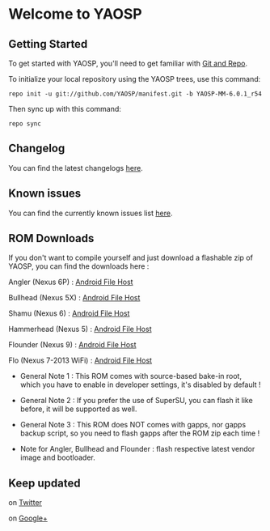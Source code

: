 Welcome to YAOSP
================


Getting Started
---------------

To get started with YAOSP, you'll need to get familiar with
[Git and Repo](http://source.android.com/source/requirements.html).


To initialize your local repository using the YAOSP trees, use this command:

	repo init -u git://github.com/YAOSP/manifest.git -b YAOSP-MM-6.0.1_r54


Then sync up with this command:

	repo sync



Changelog
---------

You can find the latest changelogs [here](https://github.com/YAOSP/changelog/blob/YAOSP-MM-6.0.1_r54/changelog/YAOSP-MM_Changelog.txt).



Known issues
------------

You can find the currently known issues list [here](https://github.com/YAOSP/changelog/blob/YAOSP-MM-6.0.1_r54/known_issues/YAOSP-MM_Known_Issues.txt).



ROM Downloads
-------------

If you don't want to compile yourself and just download a flashable zip of YAOSP, you can find the downloads here :

Angler (Nexus 6P) : [Android File Host](https://www.androidfilehost.com/?w=files&flid=45668)

Bullhead (Nexus 5X) : [Android File Host](https://www.androidfilehost.com/?w=files&flid=56381)

Shamu (Nexus 6) : [Android File Host](https://www.androidfilehost.com/?w=files&flid=49249)

Hammerhead (Nexus 5) : [Android File Host](https://www.androidfilehost.com/?w=files&flid=51864)

Flounder (Nexus 9) : [Android File Host](https://www.androidfilehost.com/?w=files&flid=49032)

Flo (Nexus 7-2013 WiFi) : [Android File Host](https://www.androidfilehost.com/?w=files&flid=52753)

* General Note 1 : This ROM comes with source-based bake-in root, which you have to enable in developer settings, it's disabled by default !

* General Note 2 : If you prefer the use of SuperSU, you can flash it like before, it will be supported as well.

* General Note 3 : This ROM does NOT comes with gapps, nor gapps backup script, so you need to flash gapps after the ROM zip each time !

* Note for Angler, Bullhead and Flounder : flash respective latest vendor image and bootloader.

Keep updated
------------

on [Twitter](https://twitter.com/yank555lu)

on [Google+](https://plus.google.com/u/0/112534316917164554045)
